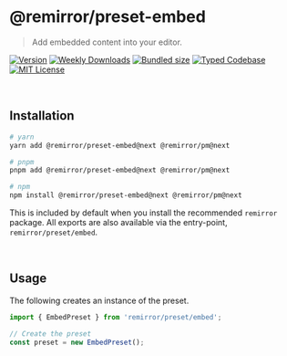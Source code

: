 # @remirror/preset-embed

> Add embedded content into your editor.

[![Version][version]][npm] [![Weekly Downloads][downloads-badge]][npm] [![Bundled size][size-badge]][size] [![Typed Codebase][typescript]](#) [![MIT License][license]](#)

[version]: https://flat.badgen.net/npm/v/@remirror/preset-embed/next
[npm]: https://npmjs.com/package/@remirror/preset-embed/v/next
[license]: https://flat.badgen.net/badge/license/MIT/purple
[size]: https://bundlephobia.com/result?p=@remirror/preset-embed@next
[size-badge]: https://flat.badgen.net/bundlephobia/minzip/@remirror/preset-embed
[typescript]: https://flat.badgen.net/badge/icon/TypeScript?icon=typescript&label
[downloads-badge]: https://badgen.net/npm/dw/@remirror/preset-embed/red?icon=npm

<br />

## Installation

```bash
# yarn
yarn add @remirror/preset-embed@next @remirror/pm@next

# pnpm
pnpm add @remirror/preset-embed@next @remirror/pm@next

# npm
npm install @remirror/preset-embed@next @remirror/pm@next
```

This is included by default when you install the recommended `remirror` package. All exports are also available via the entry-point, `remirror/preset/embed`.

<br />

## Usage

The following creates an instance of the preset.

```ts
import { EmbedPreset } from 'remirror/preset/embed';

// Create the preset
const preset = new EmbedPreset();
```
